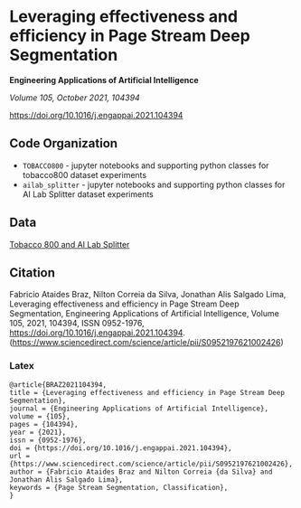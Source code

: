 # Leveraging effectiveness and efficiency in Page Stream Deep Segmentation
**Engineering Applications of Artificial Intelligence**

*Volume 105, October 2021, 104394*

https://doi.org/10.1016/j.engappai.2021.104394

## Code Organization

*  `TOBACCO800` - jupyter notebooks and supporting python classes for tobacco800 dataset experiments
*  `ailab_splitter` - jupyter notebooks and supporting python classes for AI Lab Splitter dataset experiments

## Data

[Tobacco 800 and AI Lab Splitter](https://onedrive.live.com/?authkey=%21AGSL%2DQed7EsCmoQ&id=1C53FEF72A2AC3F3%2123947&cid=1C53FEF72A2AC3F3)

## Citation

Fabricio Ataides Braz, Nilton Correia da Silva, Jonathan Alis Salgado Lima,
Leveraging effectiveness and efficiency in Page Stream Deep Segmentation,
Engineering Applications of Artificial Intelligence,
Volume 105,
2021,
104394,
ISSN 0952-1976,
https://doi.org/10.1016/j.engappai.2021.104394.
(https://www.sciencedirect.com/science/article/pii/S0952197621002426)

### Latex

    @article{BRAZ2021104394,
    title = {Leveraging effectiveness and efficiency in Page Stream Deep Segmentation},
    journal = {Engineering Applications of Artificial Intelligence},
    volume = {105},
    pages = {104394},
    year = {2021},
    issn = {0952-1976},
    doi = {https://doi.org/10.1016/j.engappai.2021.104394},
    url = {https://www.sciencedirect.com/science/article/pii/S0952197621002426},
    author = {Fabricio Ataides Braz and Nilton Correia {da Silva} and Jonathan Alis Salgado Lima},
    keywords = {Page Stream Segmentation, Classification},    
    }

